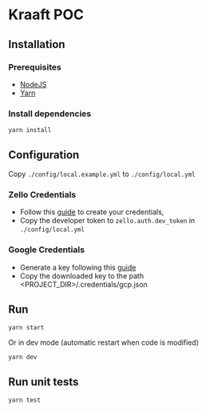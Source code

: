 
# Kraaft POC

## Installation

### Prerequisites

 * [NodeJS](https://nodejs.org/)
 * [Yarn](https://yarnpkg.com/en/docs/install)

### Install dependencies

    yarn install

## Configuration

Copy `./config/local.example.yml` to `./config/local.yml`

### Zello Credentials

 * Follow this [guide](https://github.com/zelloptt/zello-channel-api/blob/master/AUTH.md#for-zellowork) to create your
   credentials,
 * Copy the developer token to `zello.auth.dev_token` in `./config/local.yml`

### Google Credentials

 * Generate a key following this [guide](https://cloud.google.com/docs/authentication/getting-started)
 * Copy the downloaded key to the path <PROJECT_DIR>/.credentials/gcp.json

## Run

    yarn start

Or in dev mode (automatic restart when code is modified)

    yarn dev

## Run unit tests

    yarn test